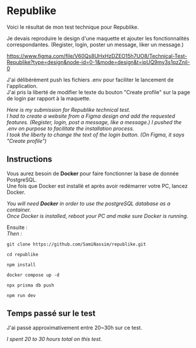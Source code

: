 # Republike

Voici le résultat de mon test technique pour Republike. </br>

Je devais reproduire le design d'une maquette et ajouter les fonctionnalités correspondantes. (Register, login, poster un message, liker un message.) 

https://www.figma.com/file/V60Qs8UHxHzDZEO15h7UO8/Technical-Test-Republike?type=design&node-id=0-1&mode=design&t=ipUQ9my3s1qzZniI-0

J'ai délibérément push les fichiers .env pour faciliter le lancement de l'application.</br>
J'ai pris la liberté de modifier le texte du bouton "Create profile" sur la page de login par rapport à la maquette.</br>

<i>Here is my submission for Republike technical test.</br>
I had to create a website from a Figma design and add the requested features. (Register, login, post a message, like a message.)
I pushed the .env on purpose to facilitate the installation process.</br>
I took the liberty to change the text of the login button. (On Figma, it says "Create profile")</i>


## Instructions

Vous aurez besoin de **Docker** pour faire fonctionner la base de donnée PostgreSQL. </br>
Une fois que Docker est installé et après avoir redémarrer votre PC, lancez Docker.

<i>You will need **Docker** in order to use the postgreSQL database as a container.</br>
Once Docker is installed, reboot your PC and make sure Docker is running.</i>

Ensuite : </br>
<i>Then :</i>

```` 
git clone https://github.com/SamiNassim/republike.git
````

```` 
cd republike
````

```` 
npm install
````
```` 
docker compose up -d
````

```` 
npx prisma db push
````

```` 
npm run dev
````

## Temps passé sur le test

J'ai passé approximativement entre 20~30h sur ce test. </br>

<i>I spent 20 to 30 hours total on this test.</i>
